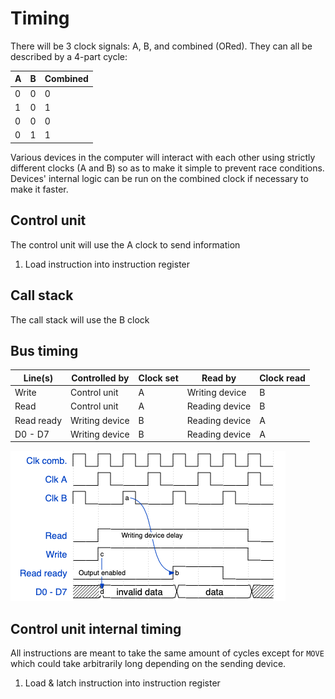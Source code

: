 # Timing

There will be 3 clock signals: A, B, and combined (ORed). They can all be described by a 4-part cycle:

| A | B | Combined |
| - | - | - |
| 0 | 0 | 0 |
| 1 | 0 | 1 |
| 0 | 0 | 0 |
| 0 | 1 | 1 |

Various devices in the computer will interact with each other using strictly different clocks (A and B) so as to make it simple to prevent race conditions. Devices' internal logic can be run on the combined clock if necessary to make it faster.

## Control unit

The control unit will use the A clock to send information

1. Load instruction into instruction register

## Call stack

The call stack will use the B clock

## Bus timing

| Line(s) | Controlled by | Clock set | Read by | Clock read |
| - | - | - | - | - |
| Write | Control unit | A | Writing device | B |
| Read | Control unit | A | Reading device | B |
| Read ready | Writing device | B | Reading device | A |
| D0 - D7 | Writing device | B | Reading device | A |

<img src="images/bus_timing.png"></img>

## Control unit internal timing

All instructions are meant to take the same amount of cycles except for `MOVE` which could take arbitrarily long depending on the sending device.

1. Load & latch instruction into instruction register